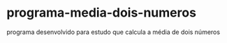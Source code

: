 # programa-media-dois-numeros
programa desenvolvido para estudo que calcula a média de dois números
